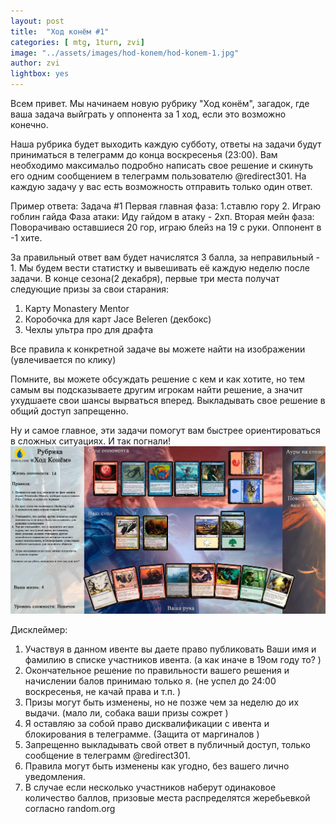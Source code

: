 ```yaml
---
layout: post
title:  "Ход конём #1"
categories: [ mtg, 1turn, zvi]
image: "../assets/images/hod-konem/hod-konem-1.jpg"
author: zvi
lightbox: yes
---
```


Всем привет. Мы начинаем новую рубрику "Ход конём", загадок, где ваша задача выйграть у оппонента за 1 ход, если это возможно конечно.

Наша рубрика будет выходить каждую субботу, ответы на задачи будут приниматься в телеграмм до конца воскресенья (23:00). Вам необходимо максимальо подробно написать свое решение и скинуть его одним сообщением в телеграмм пользователю @redirect301. На каждую задачу у вас есть возможность отправить только один ответ. 

Пример ответа:
Задача #1
Первая главная фаза: 1.ставлю гору
2. Играю гоблин гайда
Фаза атаки: Иду гайдом в атаку - 2хп.
Вторая мейн фаза: Поворачиваю оставшиеся 20 гор, играю блейз на 19 с руки.
Оппонент в -1 хите.

За правильный ответ вам будет начислятся 3 балла, за неправильный - 1. Мы будем вести статистку и вывешивать её каждую неделю после задачи. В конце сезона(2 декабря), первые три места получат следующие призы за свои старания:
1. Карту Monastery Mentor
2. Коробочка для карт Jace Beleren (декбокс)
3. Чехлы ультра про для драфта 

Все правила к конкретной задаче вы можете найти на изображении (увлечивается по клику)

Помните, вы можете обсуждать решение с кем и как хотите, но тем самым вы подсказываете другим игрокам найти решение, а значит ухудшаете свои шансы вырваться вперед.
Выкладывать свое решение в общий доступ запрещенно.

Ну и самое главное, эти задачи помогут вам быстрее ориентироваться в сложных ситуациях. И так погнали!
<a data-fancybox="gallery" href="../assets/images/hod-konem/hod-konem-1.jpg"><img src="../assets/images/hod-konem/hod-konem-1.jpg"></a>

Дисклеймер: 
1. Участвуя в данном ивенте вы даете право публиковать Ваши имя и фамилию в списке участников ивента. (а как иначе в 19ом году то? )
2. Окончательное решение по правильности вашего решения и начислении балов принимаю только я. (не успел до 24:00 воскресенья, не качай права и т.п. )
3. Призы могут быть изменены, но не позже чем за неделю до их выдачи. (мало ли, собака ваши призы сожрет )
4. Я оставляю за собой право дисквалификации с ивента и блокирования в телеграмме. (Защита от маргиналов )
5. Запрещенно выкладывать свой ответ в публичный доступ, только сообщение в телеграмм @redirect301.
6. Правила могут быть изменены как угодно, без вашего лично уведомления.
7. В случае если несколько участников наберут одинаковое количество баллов, призовые места распределятся жеребьевкой согласно random.org

